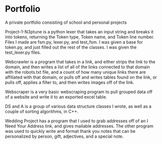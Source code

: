 # Portfolio
A private portfolio consisting of school and personal projects

Project-1-N3ptune is a python lexer that takes an input string and breaks it into tokens, returning the Token type, Token name, and Token line number. Files I made are fsm.py, lexer.py, and test_fsm. I was given a base for token.py, and just filled out the rest of the classes. I was given the test_lexer.py files.

Webcrawler is a program that takes in a link, and either strips the link to the domain, and then writes a list of all of the links connected to that domain with the robots.txt file, and a count of how many unique links there are affiliated with that domain, or pulls off and writes tables found on the link, or pulls off, applies a filter to, and then writes images off of the link.

Webscraper is a very basic webscraping program to pull grouped data off of a website and write it to an exported excel table.

DS and A is a group of various data structure classes I wrote, as well as a couple of sorting algorithms, in C++.

Wedding Project has a program that I used to grab addresses off of an I Need Your Address link, and gives mailable addresses. The other program was used to quickly write and format thank you notes that can be personalized by person, gift, adjectives, and a special note.
